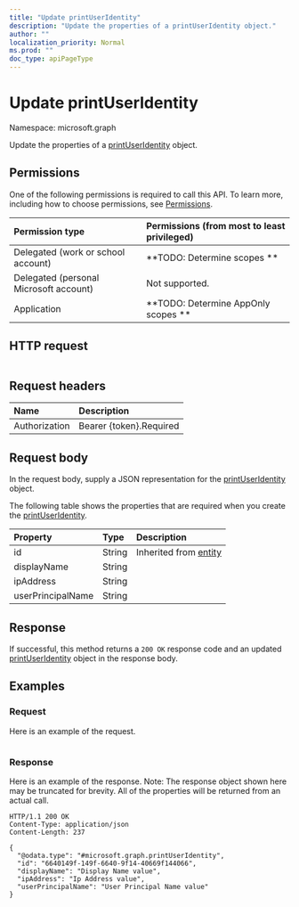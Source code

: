 ```yaml
---
title: "Update printUserIdentity"
description: "Update the properties of a printUserIdentity object."
author: ""
localization_priority: Normal
ms.prod: ""
doc_type: apiPageType
---
```


# Update printUserIdentity

Namespace: microsoft.graph

Update the properties of a [printUserIdentity](../resources/printuseridentity.md) object.

## Permissions
One of the following permissions is required to call this API. To learn more, including how to choose permissions, see [Permissions](/concepts/permissions-reference.md).

|Permission type|Permissions (from most to least privileged)|
|:---|:---|
|Delegated (work or school account)|**TODO: Determine scopes **|
|Delegated (personal Microsoft account)|Not supported.|
|Application|**TODO: Determine AppOnly scopes **|

## HTTP request
<!-- {
  "blockType": "ignored"
}
-->
``` http
```

## Request headers
|Name|Description|
|:---|:---|
|Authorization|Bearer {token}.Required|

## Request body
In the request body, supply a JSON representation for the [printUserIdentity](../resources/printuseridentity.md) object.

The following table shows the properties that are required when you create the [printUserIdentity](../resources/printuseridentity.md).

|Property|Type|Description|
|:---|:---|:---|
|id|String| Inherited from [entity](../resources/entity.md)|
|displayName|String||
|ipAddress|String||
|userPrincipalName|String||



## Response
If successful, this method returns a `200 OK` response code and an updated [printUserIdentity](../resources/printuseridentity.md) object in the response body.

## Examples

### Request
Here is an example of the request.
<!-- {
  "blockType": "request",
  "name": "update_printuseridentity"
}
-->
``` http

```

### Response
Here is an example of the response. Note: The response object shown here may be truncated for brevity. All of the properties will be returned from an actual call.
<!-- {
  "blockType": "response",
  "truncated": true
}
-->
``` http
HTTP/1.1 200 OK
Content-Type: application/json
Content-Length: 237

{
  "@odata.type": "#microsoft.graph.printUserIdentity",
  "id": "6640149f-149f-6640-9f14-40669f144066",
  "displayName": "Display Name value",
  "ipAddress": "Ip Address value",
  "userPrincipalName": "User Principal Name value"
}
```

